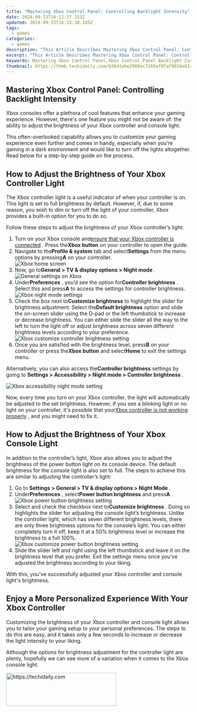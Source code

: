 ```yaml
---
title: "Mastering Xbox Control Panel: Controlling Backlight Intensity"
date: 2024-09-13T16:12:37.151Z
updated: 2024-09-15T16:15:38.105Z
tags:
  - games
categories:
  - games
description: "This Article Describes Mastering Xbox Control Panel: Controlling Backlight Intensity"
excerpt: "This Article Describes Mastering Xbox Control Panel: Controlling Backlight Intensity"
keywords: Mastering Xbox Control Panel,Xbox Control Panel Backlight Customization,Controlling Xbox Console Intensity Settings,Adjust Xbox Display Brightness,Enhance Gaming Experience,Xbox Brightness Control Guide,Xbox Intensity Adjustment Tutorial
thumbnail: https://thmb.techidaily.com/b3641ebe2988ec7265ef07a79816e61c990d023d2c0afe9a3bce0644ce087752.jpg
---
```


## Mastering Xbox Control Panel: Controlling Backlight Intensity

 Xbox consoles offer a plethora of cool features that enhance your gaming experience. However, there's one feature you might not be aware of: the ability to adjust the brightness of your Xbox controller and console light.

 This often-overlooked capability allows you to customize your gaming experience even further and comes in handy, especially when you’re gaming in a dark environment and would like to turn off the lights altogether. Read below for a step-by-step guide on the process.

## How to Adjust the Brightness of Your Xbox Controller Light

 The Xbox controller light is a useful indicator of when your controller is on. This light is set to full brightness by default. However, if, due to some reason, you wish to dim or turn off the light of your controller, Xbox provides a built-in option for you to do so.

 Follow these steps to adjust the brightness of your Xbox controller’s light:

1. Turn on your Xbox console and[ensure that your Xbox controller is connected](https://www.makeuseof.com/tag/sync-xbox-one-controller/) . Press the**Xbox button** on your controller to open the guide.
2. Navigate to the**Profile & system** tab and select**Settings** from the menu options by pressing**A** on your controller.  
![Xbox home screen](https://static1.makeuseofimages.com/wordpress/wp-content/uploads/2023/07/xbox-home-screen-2.jpeg)
3. Now, go to**General > TV & display options > Night mode** .  
![General settings on Xbox](https://static1.makeuseofimages.com/wordpress/wp-content/uploads/2023/07/tv-and-display-options-xbox-setting-1.jpeg)
4. Under**Preferences** , you’d see the option for**Controller brightness** . Select this and press**A** to access the settings for controller brightness.  
![Xbox night mode settings](https://static1.makeuseofimages.com/wordpress/wp-content/uploads/2023/07/xbox-controller-brightness-setting-1.jpeg)
5. Check the box next to**Customize brightness** to highlight the slider for brightness adjustment. Select the**Default brightness** option and slide the on-screen slider using the D-pad or the left thumbstick to increase or decrease brightness. You can either slide the slider all the way to the left to turn the light off or adjust brightness across seven different brightness levels according to your preference.  
![Xbox customize controller brightness setting](https://static1.makeuseofimages.com/wordpress/wp-content/uploads/2023/07/xbox-customize-controller-brightness-setting-1.jpeg)
6. Once you are satisfied with the brightness level, press**B** on your controller or press the**Xbox button** and select**Home** to exit the settings menu.

 Alternatively, you can also access the**Controller brightness** settings by going to **Settings > Accessibility > Night mode > Controller brightness** .

![Xbox accessibility night mode setting](https://static1.makeuseofimages.com/wordpress/wp-content/uploads/2023/07/xbox-accessibility-night-mode-setting.jpeg)

 Now, every time you turn on your Xbox controller, the light will automatically be adjusted to the set brightness. However, if you see a blinking light or no light on your controller, it's possible that your[Xbox controller is not working properly](https://www.makeuseof.com/tag/how-to-fix-xbox-one-controller-not-working/) , and you might need to fix it.

## How to Adjust the Brightness of Your Xbox Console Light

 In addition to the controller’s light, Xbox also allows you to adjust the brightness of the power button light on its console device. The default brightness for the console light is also set to full. The steps to achieve this are similar to adjusting the controller’s light:

1. Go to **Settings > General > TV & display options > Night Mode** .
2. Under**Preferences** , select**Power button brightness** and press**A** .  
![Xbox power button brightness setting](https://static1.makeuseofimages.com/wordpress/wp-content/uploads/2023/07/xbox-power-button-brightness-setting-1.jpeg)
3. Select and check the checkbox next to**Customize brightness** . Doing so highlights the slider for adjusting the console light’s brightness. Unlike the controller light, which has seven different brightness levels, there are only three brightness options for the console’s light. You can either completely turn it off, keep it at a 50% brightness level or increase the brightness to a full 100%.  
![Xbox customize power button brightness setting](https://static1.makeuseofimages.com/wordpress/wp-content/uploads/2023/07/xbox-customize-power-button-brightness-setting-2.jpeg)
4. Slide the slider left and right using the left thumbstick and leave it on the brightness level that you prefer. Exit the settings menu once you’ve adjusted the brightness according to your liking.

 With this, you've successfully adjusted your Xbox controller and console light's brightness.

## Enjoy a More Personalized Experience With Your Xbox Controller

 Customizing the brightness of your Xbox controller and console light allows you to tailor your gaming setup to your personal preferences. The steps to do this are easy, and it takes only a few seconds to increase or decrease the light intensity to your liking.

 Although the options for brightness adjustment for the controller light are plenty, hopefully we can see more of a variation when it comes to the Xbox console light.

<ins class="adsbygoogle"
     style="display:block"
     data-ad-format="autorelaxed"
     data-ad-client="ca-pub-7571918770474297"
     data-ad-slot="1223367746"></ins>

<ins class="adsbygoogle"
     style="display:block"
     data-ad-client="ca-pub-7571918770474297"
     data-ad-slot="8358498916"
     data-ad-format="auto"
     data-full-width-responsive="true"></ins>



<!-- affiliate ads begin -->
<a href="https://wigfever.sjv.io/c/5597632/2005183/22899" target="_top" id="2005183">
  <img src="//a.impactradius-go.com/display-ad/22899-2005183" border="0" alt="https://techidaily.com" width="300" height="90"/>
</a>
<img height="0" width="0" src="https://wigfever.sjv.io/i/5597632/2005183/22899" style="position:absolute;visibility:hidden;" border="0" />
<!-- affiliate ads end -->

